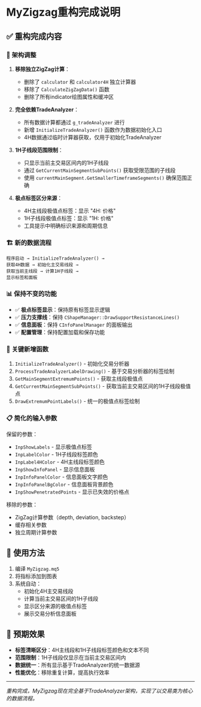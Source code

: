 # MyZigzag重构完成说明

## ✅ **重构完成内容**

### 🔄 **架构调整**

1. **移除独立ZigZag计算**：
   - 删除了 `calculator` 和 `calculator4H` 独立计算器
   - 移除了 `CalculateZigZagData()` 函数
   - 删除了所有indicator绘图属性和缓冲区

2. **完全依赖TradeAnalyzer**：
   - 所有数据计算都通过 `g_tradeAnalyzer` 进行
   - 新增 `InitializeTradeAnalyzer()` 函数作为数据初始化入口
   - 4H数据通过临时计算器获取，仅用于初始化TradeAnalyzer

3. **1H子线段范围限制**：
   - 只显示当前主交易区间内的1H子线段
   - 通过 `GetCurrentMainSegmentSubPoints()` 获取受限范围的子线段
   - 使用 `currentMainSegment.GetSmallerTimeframeSegments()` 确保范围正确

4. **极点标签区分来源**：
   - 4H主线段极值点标签：显示 "4H: 价格"
   - 1H子线段极值点标签：显示 "1H: 价格"
   - 工具提示中明确标识来源和周期信息

### 🏗️ **新的数据流程**

```
程序启动 → InitializeTradeAnalyzer() → 
获取4H数据 → 初始化主交易线段 → 
获取当前主线段 → 计算1H子线段 → 
显示标签和面板
```

### 📊 **保持不变的功能**

- ✅ **极点标签显示**：保持原有标签显示逻辑
- ✅ **压力支撑线**：保持 `CShapeManager::DrawSupportResistanceLines()`
- ✅ **信息面板**：保持 `CInfoPanelManager` 的面板输出
- ✅ **配置管理**：保持配置加载和保存功能

### 🎯 **关键新增函数**

1. `InitializeTradeAnalyzer()` - 初始化交易分析器
2. `ProcessTradeAnalyzerLabelDrawing()` - 基于交易分析器的标签绘制
3. `GetMainSegmentExtremumPoints()` - 获取主线段极值点
4. `GetCurrentMainSegmentSubPoints()` - 获取当前主交易区间的1H子线段极值点
5. `DrawExtremumPointLabels()` - 统一的极值点标签绘制

### 📋 **简化的输入参数**

保留的参数：
- `InpShowLabels` - 显示极值点标签
- `InpLabelColor` - 1H子线段标签颜色
- `InpLabel4HColor` - 4H主线段标签颜色
- `InpShowInfoPanel` - 显示信息面板
- `InpInfoPanelColor` - 信息面板文字颜色
- `InpInfoPanelBgColor` - 信息面板背景颜色
- `InpShowPenetratedPoints` - 显示已失效的价格点

移除的参数：
- ZigZag计算参数（depth, deviation, backstep）
- 缓存相关参数
- 独立周期计算参数

## 🔧 **使用方法**

1. 编译 `MyZigzag.mq5`
2. 将指标添加到图表
3. 系统自动：
   - 初始化4H主交易线段
   - 计算当前主交易区间的1H子线段
   - 显示区分来源的极值点标签
   - 展示交易分析信息面板

## 🎯 **预期效果**

- **标签清晰区分**：4H主线段和1H子线段标签颜色和文本不同
- **范围限制**：1H子线段仅显示在当前主交易区间内
- **数据统一**：所有显示基于TradeAnalyzer的统一数据源
- **性能优化**：移除重复计算，提高执行效率

---

*重构完成，MyZigzag现在完全基于TradeAnalyzer架构，实现了以交易类为核心的数据流程。*
